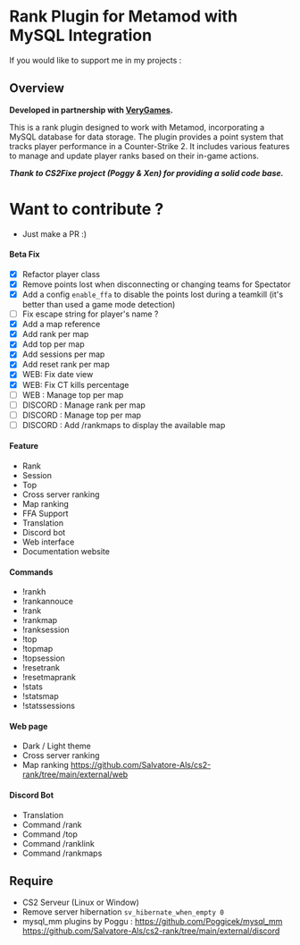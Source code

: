 # Rank Plugin for Metamod with MySQL Integration

If you would like to support me in my projects : 

## Overview
**Developed in partnership with [VeryGames](https://www.verygames.net).**

This is a rank plugin designed to work with Metamod, incorporating a MySQL database for data storage. The plugin provides a point system that tracks player performance in a Counter-Strike 2. It includes various features to manage and update player ranks based on their in-game actions.

***Thank to CS2Fixe project (Poggy & Xen) for providing a solid code base.***

# Want to contribute ?
- Just make a PR :)

#### Beta Fix
- [x] Refactor player class
- [x] Remove points lost when disconnecting or changing teams for Spectator
- [x] Add a config `enable_ffa` to disable the points lost during a teamkill (it's better than used a game mode detection)
- [ ] Fix escape string for player's name ?
- [x] Add a map reference
- [x] Add rank per map
- [x] Add top per map
- [x] Add sessions per map
- [x] Add reset rank per map
- [x] WEB: Fix date view
- [x] WEB: Fix CT kills percentage  
- [ ] WEB : Manage top per map
- [ ] DISCORD : Manage rank per map
- [ ] DISCORD : Manage top per map
- [ ] DISCORD : Add /rankmaps to display the available map

#### Feature
- Rank
- Session
- Top
- Cross server ranking
- Map ranking
- FFA Support
- Translation
- Discord bot
- Web interface
- Documentation website

#### Commands
- !rankh
- !rankannouce
- !rank
- !rankmap
- !ranksession
- !top
- !topmap
- !topsession
- !resetrank
- !resetmaprank
- !stats
- !statsmap
- !statssessions

#### Web page
- Dark / Light theme
- Cross server ranking
- Map ranking
https://github.com/Salvatore-Als/cs2-rank/tree/main/external/web

#### Discord Bot
- Translation
- Command /rank
- Command /top
- Command /ranklink
- Command /rankmaps

## Require
- CS2 Serveur (Linux or Window)
- Remove server hibernation `sv_hibernate_when_empty 0`
- mysql_mm plugins by Poggu : https://github.com/Poggicek/mysql_mm
https://github.com/Salvatore-Als/cs2-rank/tree/main/external/discord